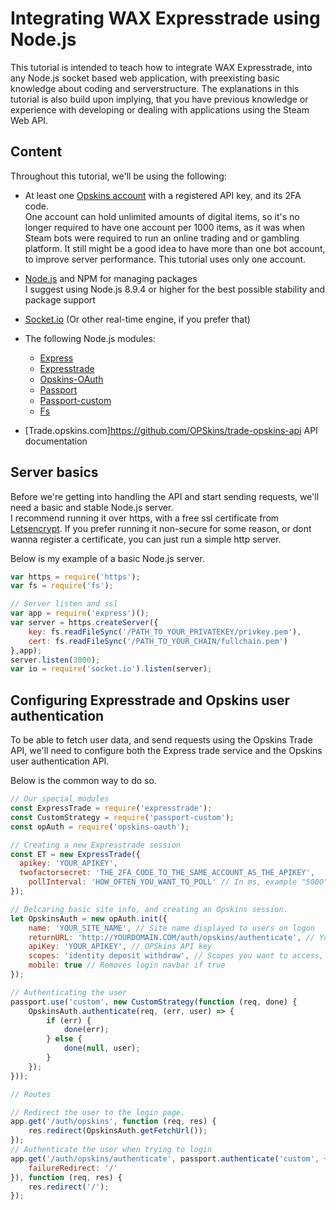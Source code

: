 # Integrating WAX Expresstrade using Node.js
This tutorial is intended to teach how to integrate WAX Expresstrade, into any Node.js socket based web application, with preexisting basic knowledge about coding and serverstructure. 
The explanations in this tutorial is also build upon implying, that you have previous knowledge or experience with developing or dealing with applications using the Steam Web API.

## Content
Throughout this tutorial, we'll be using the following:

- At least one [Opskins account](https://opskins.com/?loc=login&register) with a registered API key, and its 2FA code.  
One account can hold unlimited amounts of digital items, so it's no longer required to have one account per 1000 items, as it was when Steam bots were required to run an online trading and or gambling platform. It still might be a good idea to have more than one bot account, to improve server performance. This tutorial uses only one account.

- [Node.js](https://nodejs.org/en/) and NPM for managing packages  
I suggest using Node.js 8.9.4 or higher for the best possible stability and package support

- [Socket.io](https://socket.io/) (Or other real-time engine, if you prefer that)

- The following Node.js modules:
  - [Express](https://www.npmjs.com/package/express)
  - [Expresstrade](https://www.npmjs.com/package/expresstrade)
  - [Opskins-OAuth](https://www.npmjs.com/package/opskins-oauth)
  - [Passport](https://www.npmjs.com/package/passport) 
  - [Passport-custom](https://www.npmjs.com/package/passport-custom)
  - [Fs](https://www.npmjs.com/package/file-system)

- [Trade.opskins.com]https://github.com/OPSkins/trade-opskins-api API documentation

## Server basics
Before we're getting into handling the API and start sending requests, we'll need a basic and stable Node.js server.  
I recommend running it over https, with a free ssl certificate from [Letsencrypt](https://letsencrypt.org/). If you prefer running it non-secure for some reason, or dont wanna register a certificate, you can just run a simple http server.

Below is my example of a basic Node.js server.
```javascript
var https = require('https');
var fs = require('fs');

// Server listen and ssl 
var app = require('express')();
var server = https.createServer({
    key: fs.readFileSync('/PATH_TO_YOUR_PRIVATEKEY/privkey.pem'),
    cert: fs.readFileSync('/PATH_TO_YOUR_CHAIN/fullchain.pem')
},app);
server.listen(3000);
var io = require('socket.io').listen(server);
```

## Configuring Expresstrade and Opskins user authentication
To be able to fetch user data, and send requests using the Opskins Trade API, we'll need to configure both the Express trade service and the Opskins user authentication API.

Below is the common way to do so.
```javascript
// Our special modules
const ExpressTrade = require('expresstrade');
const CustomStrategy = require('passport-custom');
const opAuth = require('opskins-oauth');

// Creating a new Expresstrade session
const ET = new ExpressTrade({
  apikey: 'YOUR_APIKEY',
  twofactorsecret: 'THE_2FA_CODE_TO_THE_SAME_ACCOUNT_AS_THE_APIKEY',
	pollInterval: 'HOW_OFTEN_YOU_WANT_TO_POLL' // In ms, example "5000".
});

// Delcaring basic site info, and creating an Opskins session.
let OpskinsAuth = new opAuth.init({
    name: 'YOUR_SITE_NAME', // Site name displayed to users on logon
    returnURL: 'http://YOURDOMAIN.COM/auth/opskins/authenticate', // Your return route
    apiKey: 'YOUR_APIKEY', // OPSkins API key
    scopes: 'identity deposit withdraw', // Scopes you want to access, read more at https://docs.opskins.com/public/en.html#scopes.
    mobile: true // Removes login navbar if true
});

// Authenticating the user
passport.use('custom', new CustomStrategy(function (req, done) {
    OpskinsAuth.authenticate(req, (err, user) => {
        if (err) {
            done(err);
        } else {
            done(null, user);
        }
    });
}));

// Routes

// Redirect the user to the login page.
app.get('/auth/opskins', function (req, res) {
	res.redirect(OpskinsAuth.getFetchUrl());
});
// Authenticate the user when trying to login
app.get('/auth/opskins/authenticate', passport.authenticate('custom', {
	failureRedirect: '/'
}), function (req, res) {
	res.redirect('/');
});
```



